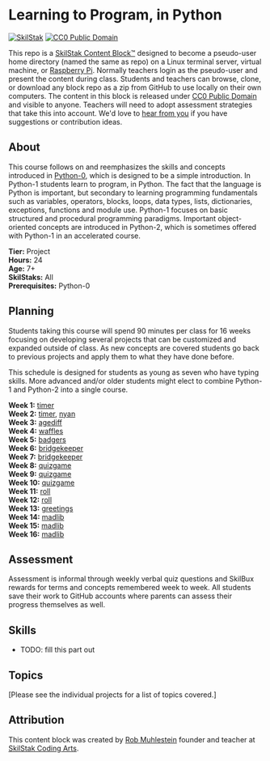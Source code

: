 # Learning to Program, in Python

[![][logo]][scb] [![][cc0]][cc0link]

This repo is a [SkilStak Content Block&trade;][scb] designed to become a
pseudo-user home directory (named the same as repo) on a Linux terminal
server, virtual machine, or [Raspberry Pi][]. Normally teachers login
as the pseudo-user and present the content during class.  Students and
teachers can browse, clone, or download any block repo as a zip from
GitHub to use locally on their own computers. The content in this
block is released under [CC0 Public Domain][cc0link] and visible to
anyone. Teachers will need to adopt assessment strategies that take this
into account. We'd love to [hear from you][] if you have suggestions or
contribution ideas.

## About

This course follows on and reemphasizes the skills and concepts introduced
in [Python-0](http://skilstak.github.io/python-0), which is designed to be
a simple introduction. In Python-1 students learn to program, in Python.
The fact that the language is Python is important, but secondary to
learning programming fundamentals such as variables, operators, blocks,
loops, data types, lists, dictionaries, exceptions, functions and module
use. Python-1 focuses on basic structured and procedural programming
paradigms. Important object-oriented concepts are introduced in Python-2,
which is sometimes offered with Python-1 in an accelerated course.

**Tier:** Project<br>
**Hours:** 24<br>
**Age:** 7+<br>
**SkilStaks:** All<br>
**Prerequisites:** Python-0

## Planning

Students taking this course will spend 90 minutes per class for 16
weeks focusing on developing several projects that can be customized and
expanded outside of class. As new concepts are covered students go back
to previous projects and apply them to what they have done before.

This schedule is designed for students as young as seven who have typing
skills. More advanced and/or older students might elect to combine
Python-1 and Python-2 into a single course.

**Week 1:** [timer](/timer)<br>
**Week 2:** [timer](/timer), [nyan](/nyan)<br>
**Week 3:** [agediff](/agediff)<br>
**Week 4:** [waffles](/waffles)<br> 
**Week 5:** [badgers](/badgers)<br> 
**Week 6:** [bridgekeeper](/bridgekeeper)<br>
**Week 7:** [bridgekeeper](/bridgekeeper)<br> 
**Week 8:** [quizgame](/quizgame)<br>
**Week 9:** [quizgame](/quizgame)<br>
**Week 10:** [quizgame](/quizgame)<br>
**Week 11:** [roll](/roll)<br>
**Week 12:** [roll](/roll)<br>
**Week 13:** [greetings](/greetings)<br>
**Week 14:** [madlib](/madlib)<br>
**Week 15:** [madlib](/madlib) <br>
**Week 16:** [madlib](/madlib)<br>

## Assessment

Assessment is informal through weekly verbal quiz questions and SkilBux
rewards for terms and concepts remembered week to week. All students save
their work to GitHub accounts where parents can assess their progress
themselves as well.

## Skills

* TODO: fill this part out

## Topics

[Please see the individual projects for a list of topics covered.]

## Attribution

This content block was created by [Rob Muhlestein][] founder and teacher
at [SkilStak Coding Arts][].

[SkilStak Coding Arts]: http://skilstak.com
[Rob Muhlestein]: http://github.com/robmuh
[scb]: http://github.com/skilstak/block
[cc0]: http://mirrors.creativecommons.org/presskit/buttons/88x31/svg/cc-zero.svg "CC0 Public Domain"
[cc0link]: https://creativecommons.org/publicdomain/zero/1.0/
[hear from you]: mailto:learn@skilstak.com
[logo]: http://skilstak.com/images/skilstak-logo-bw-31.svg "SkilStak"
[Raspberry Pi]: https://www.raspberrypi.org/
